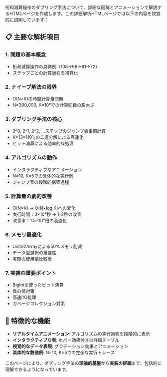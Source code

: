 桁和減算操作のダブリング手法について、詳細な図解とアニメーションで解説するHTMLページを作成します。この詳細解析HTMLページでは以下の内容を視覚的に説明しています：

## 📋 主要な解析項目

### 1. **問題の基本概念**
- 桁和減算操作の具体例（108→99→81→72）
- ステップごとの計算過程を視覚化

### 2. **ナイーブ解法の限界**
- O(N×K)の時間計算量問題
- N=300,000, K=10⁹での計算回数の膨大さ

### 3. **ダブリング手法の核心**
- 2^0, 2^1, 2^2, ...ステップのジャンプ表事前計算
- K=13=1101₂の二進分解による高速化
- ビット演算による効率的な処理

### 4. **アルゴリズムの動作**
- インタラクティブなアニメーション
- N=10, K=5での具体的な実行例
- ジャンプ表の段階的構築過程

### 5. **計算量の劇的改善**
- O(N×K) → O(N×log K)への変化
- 実行時間：3×10⁸秒 → 1-2秒の改善
- 改善率：1.5×10⁸倍の高速化

### 6. **メモリ最適化**
- Uint32Arrayによる50%メモリ削減
- データ型選択の重要性
- 実際の使用量比較表

### 7. **実装の重要ポイント**
- BigIntを使ったビット演算
- 負の値対策
- 高速I/O処理
- ガベージコレクション対策

## 🎯 特徴的な機能

- **リアルタイムアニメーション**: アルゴリズムの実行過程を段階的に表示
- **インタラクティブな表**: ホバー効果付きの詳細テーブル
- **視覚的なデータ表現**: グラデーション効果とアニメーション
- **具体的な数値例**: N=10, K=5での完全な実行トレース

このページにより、ダブリング手法の**理論的基盤**から**実装の詳細**まで、包括的に理解できるようになっています。